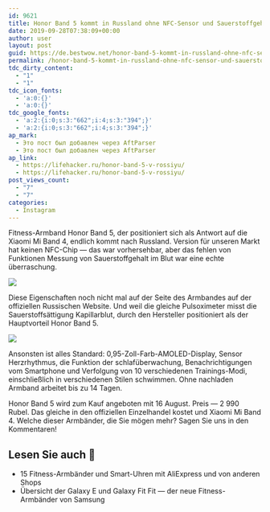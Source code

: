 ```yaml
---
id: 9621
title: Honor Band 5 kommt in Russland ohne NFC-Sensor und Sauerstoffgehalt im Blut
date: 2019-09-28T07:38:09+00:00
author: user
layout: post
guid: https://de.bestwow.net/honor-band-5-kommt-in-russland-ohne-nfc-sensor-und-sauerstoffgehalt-im-blut/
permalink: /honor-band-5-kommt-in-russland-ohne-nfc-sensor-und-sauerstoffgehalt-im-blut/
tdc_dirty_content:
  - "1"
  - "1"
tdc_icon_fonts:
  - 'a:0:{}'
  - 'a:0:{}'
tdc_google_fonts:
  - 'a:2:{i:0;s:3:"662";i:4;s:3:"394";}'
  - 'a:2:{i:0;s:3:"662";i:4;s:3:"394";}'
ap_mark:
  - Это пост был добавлен через AftParser
  - Это пост был добавлен через AftParser
ap_link:
  - https://lifehacker.ru/honor-band-5-v-rossiyu/
  - https://lifehacker.ru/honor-band-5-v-rossiyu/
post_views_count:
  - "7"
  - "7"
categories:
  - Instagram
---
```

Fitness-Armband Honor Band 5, der positioniert sich als Antwort auf die Xiaomi Mi Band 4, endlich kommt nach Russland. Version für unseren Markt hat keinen NFC-Chip — das war vorhersehbar, aber das fehlen von Funktionen Messung von Sauerstoffgehalt im Blut war eine echte überraschung.

![](https://de.bestwow.net/wp-content/uploads/2019/09/honor-band-5-prihodit-v-rossiyu-bez-nfc-i-datchika-urovnya-kisloroda-v-krovi-1.jpg) 

Diese Eigenschaften noch nicht mal auf der Seite des Armbandes auf der offiziellen Russischen Website. Und weil die gleiche Pulsoximeter misst die Sauerstoffsättigung Kapillarblut, durch den Hersteller positioniert als der Hauptvorteil Honor Band 5.

![](https://de.bestwow.net/wp-content/uploads/2019/09/honor-band-5-prihodit-v-rossiyu-bez-nfc-i-datchika-urovnya-kisloroda-v-krovi-2.jpg) 

Ansonsten ist alles Standard: 0,95-Zoll-Farb-AMOLED-Display, Sensor Herzrhythmus, die Funktion der schlafüberwachung, Benachrichtigungen vom Smartphone und Verfolgung von 10 verschiedenen Trainings-Modi, einschließlich in verschiedenen Stilen schwimmen. Ohne nachladen Armband arbeitet bis zu 14 Tagen.

Honor Band 5 wird zum Kauf angeboten mit 16 August. Preis — 2 990 Rubel. Das gleiche in den offiziellen Einzelhandel kostet und Xiaomi Mi Band 4. Welche dieser Armbänder, die Sie mögen mehr? Sagen Sie uns in den Kommentaren!

<div>
  <h2 class="read-also__title">
    <span>Lesen Sie auch</span> <span>🧐 </span>
  </h2>
  
  <ul class="read-also__list">
    <li>
      15 Fitness-Armbänder und Smart-Uhren mit AliExpress und von anderen Shops
    </li>
    <li>
      Übersicht der Galaxy E und Galaxy Fit Fit — der neue Fitness-Armbänder von Samsung
    </li>
  </ul>
</div>